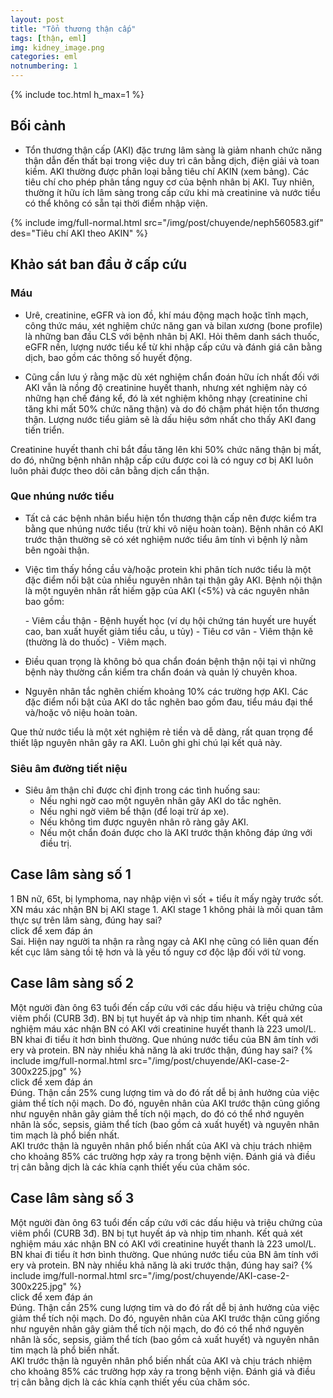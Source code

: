 ```yaml
---
layout: post
title: "Tổn thương thận cấp"
tags: [thận, eml]
img: kidney_image.png
categories: eml
notnumbering: 1
---
```


{% include toc.html h_max=1 %} 

## Bối cảnh
- <p class="text-justify">Tổn thương thận cấp (AKI) đặc trưng lâm sàng là giảm nhanh chức năng thận dẫn đến thất bại trong việc duy trì cân bằng dịch, điện giải và toan kiềm. AKI thường được phân loại bằng tiêu chí AKIN (xem bảng). Các tiêu chí cho phép phân tầng nguy cơ của bệnh nhân bị AKI. Tuy nhiên, thường ít hữu ích lâm sàng trong cấp cứu khi mà creatinine và nước tiểu có thể không có sẵn tại thời điểm nhập viện.</p>
{% include img/full-normal.html src="/img/post/chuyende/neph560583.gif" des="Tiêu chí AKI theo AKIN" %}

## Khảo sát ban đầu ở cấp cứu
### Máu
- <p class="text-justify">Urê, creatinine, eGFR và ion đồ, khí máu động mạch hoặc tĩnh mạch, công thức máu, xét nghiệm chức năng gan và bilan xương (bone profile) là những ban đầu CLS với bệnh nhân bị AKI. Hỏi thêm danh sách thuốc, eGFR nền, lượng nước tiểu kể từ khi nhập cấp cứu và đánh giá cân bằng dịch, bao gồm các thông số huyết động.</p>
- <p class="text-justify">Cũng cần lưu ý rằng mặc dù xét nghiệm chẩn đoán hữu ích nhất đối với AKI vẫn là nồng độ creatinine huyết thanh, nhưng xét nghiệm này có những hạn chế đáng kể, đó là xét nghiệm không nhạy (creatinine chỉ tăng khi mất 50% chức năng thận) và do đó chậm phát hiện tổn thương thận. Lượng nước tiểu giảm sẽ là dấu hiệu sớm nhất cho thấy AKI đang tiến triển.</p>
<div class="alert alert-danger" role="alert">
  Creatinine huyết thanh chỉ bắt đầu tăng lên khi 50% chức năng thận bị mất, do đó, những bệnh nhân nhập cấp cứu được coi là có nguy cơ bị AKI luôn luôn phải được theo dõi cân bằng dịch cẩn thận.
</div>

### Que nhúng nước tiểu
- <p class="text-justify">Tất cả các bệnh nhân biểu hiện tổn thương thận cấp nên được kiểm tra bằng que nhúng nước tiểu (trừ khi vô niệu hoàn toàn). Bệnh nhân có AKI trước thận thường sẽ có xét nghiệm nước tiểu âm tính vì bệnh lý nằm bên ngoài thận.</p>
- <p class="text-justify">Việc tìm thấy hồng cầu và/hoặc protein khi phân tích nước tiểu là một đặc điểm nổi bật của nhiều nguyên nhân tại thận gây AKI. Bệnh nội thận là một nguyên nhân rất hiếm gặp của AKI (<5%) và các nguyên nhân bao gồm:</p>
	- Viêm cầu thận
	- Bệnh huyết học (ví dụ hội chứng tán huyết ure huyết cao, ban xuất huyết giảm tiểu cầu, u tủy)
	- Tiêu cơ vân	
	- Viêm thận kẽ (thường là do thuốc)
	- Viêm mạch.
- <p class="text-justify">Điều quan trọng là không bỏ qua chẩn đoán bệnh thận nội tại vì những bệnh này thường cần kiểm tra chẩn đoán và quản lý chuyên khoa.</p>
- <p class="text-justify">Nguyên nhân tắc nghẽn chiếm khoảng 10% các trường hợp AKI. Các đặc điểm nổi bật của AKI do tắc nghẽn bao gồm đau, tiểu máu đại thể và/hoặc vô niệu hoàn toàn.</p>
<div class="alert alert-danger" role="alert">
  Que thử nước tiểu là một xét nghiệm rẻ tiền và dễ dàng, rất quan trọng để thiết lập nguyên nhân gây ra AKI. Luôn ghi ghi chú lại kết quả này.
</div>

### Siêu âm đường tiết niệu
- Siêu âm thận chỉ được chỉ định trong các tình huống sau:
	- Nếu nghi ngờ cao một nguyên nhân gây AKI do tắc nghẽn.
	- Nếu nghi ngờ viêm bể thận (để loại trừ áp xe).
	- Nếu không tìm được nguyên nhân rõ ràng gây AKI.
	- Nếu một chẩn đoán được cho là AKI trước thận không đáp ứng với điều trị.

## Case lâm sàng số 1
<div class="alert alert-dark" role="alert">
  1 BN nữ, 65t, bị lymphoma, nay nhập viện vì sốt + tiểu ít mấy ngày trước sốt. XN máu xác nhận BN bị AKI stage 1. AKI stage 1 không phải là mối quan tâm thực sự trên lâm sàng, đúng hay sai?
</div>

<div class="tomTat">
<div id="btTomTat" class="collapsed" data-toggle="collapse" href="#ndTomTat">
click để xem đáp án
</div>
<div id="ndTomTat" markdown="1" class="collapse multi-collapse ndTomTat">
Sai. Hiện nay người ta nhận ra rằng ngay cả AKI nhẹ cũng có liên quan đến kết cục lâm sàng tồi tệ hơn và là yếu tố nguy cơ độc lập đối với tử vong.
</div>
</div>

## Case lâm sàng số 2
<div class="alert alert-dark" role="alert">
  Một người đàn ông 63 tuổi đến cấp cứu với các dấu hiệu và triệu chứng của viêm phổi (CURB 3đ). BN bị tụt huyết áp và nhịp tim nhanh. Kết quả xét nghiệm máu xác nhận BN có AKI với creatinine huyết thanh là 223 umol/L. BN khai đi tiểu ít hơn bình thường. Que nhúng nước tiểu của BN âm tính với ery và protein. BN này nhiều khả năng là aki trước thận, đúng hay sai?
  {% include img/full-normal.html src="/img/post/chuyende/AKI-case-2-300x225.jpg" %}
</div>

<div class="tomTat">
<div id="btTomTat" class="collapsed" data-toggle="collapse" href="#ndTomTat2">
click để xem đáp án
</div>
<div id="ndTomTat2" markdown="1" class="collapse multi-collapse ndTomTat2">
Đúng. Thận cần 25% cung lượng tim và do đó rất dễ bị ảnh hưởng của việc giảm thể tích nội mạch. Do đó, nguyên nhân của AKI trước thận cũng giống như nguyên nhân gây giảm thể tích nội mạch, do đó có thể nhớ nguyên nhân là sốc, sepsis, giảm thể tích (bao gồm cả xuất huyết) và nguyên nhân tim mạch là phổ biến nhất.<br>AKI trước thận là nguyên nhân phổ biến nhất của AKI và chịu trách nhiệm cho khoảng 85% các trường hợp xảy ra trong bệnh viện. Đánh giá và điều trị cân bằng dịch là các khía cạnh thiết yếu của chăm sóc.
</div>
</div>

## Case lâm sàng số 3
<div class="alert alert-dark" role="alert">
  Một người đàn ông 63 tuổi đến cấp cứu với các dấu hiệu và triệu chứng của viêm phổi (CURB 3đ). BN bị tụt huyết áp và nhịp tim nhanh. Kết quả xét nghiệm máu xác nhận BN có AKI với creatinine huyết thanh là 223 umol/L. BN khai đi tiểu ít hơn bình thường. Que nhúng nước tiểu của BN âm tính với ery và protein. BN này nhiều khả năng là aki trước thận, đúng hay sai?
  {% include img/full-normal.html src="/img/post/chuyende/AKI-case-2-300x225.jpg" %}
</div>

<div class="tomTat">
<div id="btTomTat" class="collapsed" data-toggle="collapse" href="#ndTomTat3">
click để xem đáp án
</div>
<div id="ndTomTat3" markdown="1" class="collapse multi-collapse ndTomTat3">
Đúng. Thận cần 25% cung lượng tim và do đó rất dễ bị ảnh hưởng của việc giảm thể tích nội mạch. Do đó, nguyên nhân của AKI trước thận cũng giống như nguyên nhân gây giảm thể tích nội mạch, do đó có thể nhớ nguyên nhân là sốc, sepsis, giảm thể tích (bao gồm cả xuất huyết) và nguyên nhân tim mạch là phổ biến nhất.<br>AKI trước thận là nguyên nhân phổ biến nhất của AKI và chịu trách nhiệm cho khoảng 85% các trường hợp xảy ra trong bệnh viện. Đánh giá và điều trị cân bằng dịch là các khía cạnh thiết yếu của chăm sóc.
</div>
</div>